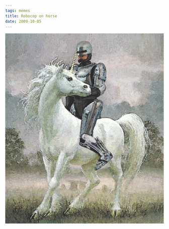 ```yaml
---
tags: memes
title: Robocop on horse
date: 2009-10-05
---
```




![robocop.jpeg](https://raw.githubusercontent.com/muneer78/muneer78.github.io/master/images/robocop.jpeg)
        